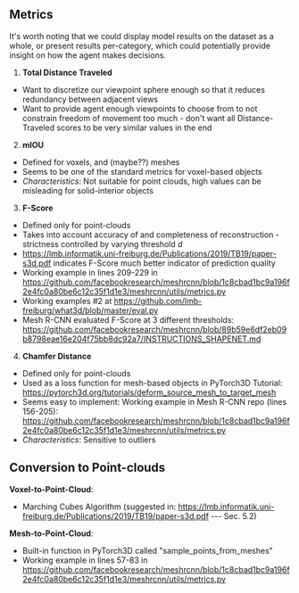 ## Metrics
It's worth noting that we could display model results on the dataset as a whole, or present results per-category, which could potentially provide insight on how the agent makes decisions.
1. __Total Distance Traveled__
* Want to discretize our viewpoint sphere enough so that it reduces redundancy between adjacent views
* Want to provide agent enough viewpoints to choose from to not constrain freedom of movement too much - don't want all Distance-Traveled scores to be very similar values in the end

2. __mIOU__
* Defined for voxels, and (maybe??) meshes
* Seems to be one of the standard metrics for voxel-based objects
* _Characteristics_: Not suitable for point clouds, high values can be misleading for solid-interior objects

3. __F-Score__
* Defined only for point-clouds
* Takes into account accuracy of and completeness of reconstruction - strictness controlled by varying threshold _d_
* https://lmb.informatik.uni-freiburg.de/Publications/2019/TB19/paper-s3d.pdf indicates F-Score much better indicator of prediction quality
* Working example in lines 209-229 in https://github.com/facebookresearch/meshrcnn/blob/1c8cbad1bc9a196f2e4fc0a80be6c12c35f1d1e3/meshrcnn/utils/metrics.py
* Working examples #2 at https://github.com/lmb-freiburg/what3d/blob/master/eval.py
* Mesh R-CNN evaluated F-Score at 3 different thresholds: https://github.com/facebookresearch/meshrcnn/blob/89b59e6df2eb09b8798eae16e204f75bb8dc92a7/INSTRUCTIONS_SHAPENET.md

4. __Chamfer Distance__
* Defined only for point-clouds
* Used as a loss function for mesh-based objects in PyTorch3D Tutorial: https://pytorch3d.org/tutorials/deform_source_mesh_to_target_mesh
* Seems easy to implement: Working example in Mesh R-CNN repo (lines 156-205): https://github.com/facebookresearch/meshrcnn/blob/1c8cbad1bc9a196f2e4fc0a80be6c12c35f1d1e3/meshrcnn/utils/metrics.py
* _Characteristics_: Sensitive to outliers

## Conversion to Point-clouds
__Voxel-to-Point-Cloud__:
* Marching Cubes Algorithm (suggested in: https://lmb.informatik.uni-freiburg.de/Publications/2019/TB19/paper-s3d.pdf --- Sec. 5.2)

__Mesh-to-Point-Cloud__:
* Built-in function in PyTorch3D called "sample_points_from_meshes"
* Working example in lines 57-83 in https://github.com/facebookresearch/meshrcnn/blob/1c8cbad1bc9a196f2e4fc0a80be6c12c35f1d1e3/meshrcnn/utils/metrics.py
